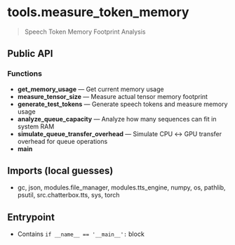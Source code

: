 # tools.measure_token_memory

> Speech Token Memory Footprint Analysis

## Public API


### Functions
- **get_memory_usage** — Get current memory usage
- **measure_tensor_size** — Measure actual tensor memory footprint
- **generate_test_tokens** — Generate speech tokens and measure memory usage
- **analyze_queue_capacity** — Analyze how many sequences can fit in system RAM
- **simulate_queue_transfer_overhead** — Simulate CPU ↔ GPU transfer overhead for queue operations
- **main**

## Imports (local guesses)
- gc, json, modules.file_manager, modules.tts_engine, numpy, os, pathlib, psutil, src.chatterbox.tts, sys, torch

## Entrypoint
- Contains `if __name__ == '__main__':` block
